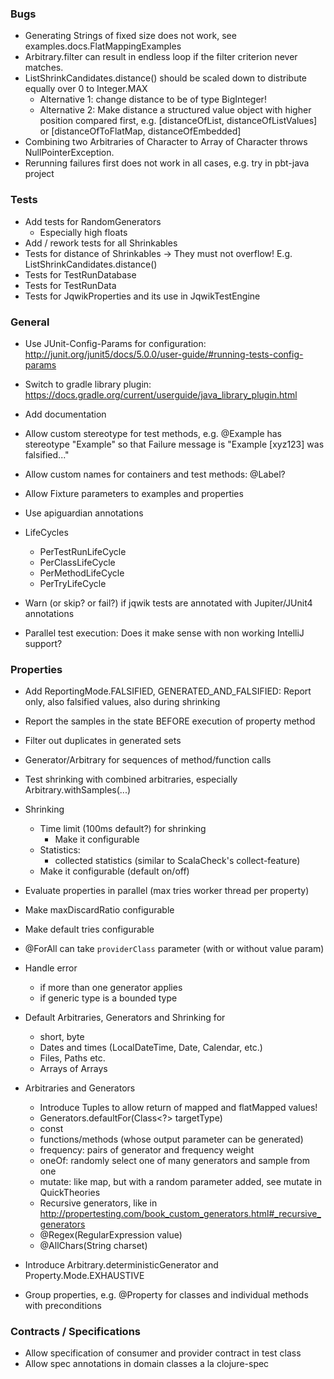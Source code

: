 ### Bugs

- Generating Strings of fixed size does not work, see examples.docs.FlatMappingExamples
- Arbitrary.filter can result in endless loop if the filter criterion never matches.
- ListShrinkCandidates.distance() should be scaled down to distribute equally over 0 to Integer.MAX
  - Alternative 1: change distance to be of type BigInteger!
  - Alternative 2: Make distance a structured value object with higher position compared first, 
    e.g. [distanceOfList, distanceOfListValues] or [distanceOfToFlatMap, distanceOfEmbedded]
- Combining two Arbitraries of Character to Array of Character
  throws NullPointerException.
- Rerunning failures first does not work in all cases, e.g. try in pbt-java project
  
### Tests

- Add tests for RandomGenerators
  - Especially high floats
- Add / rework tests for all Shrinkables
- Tests for distance of Shrinkables -> They must not overflow! E.g. ListShrinkCandidates.distance()
- Tests for TestRunDatabase
- Tests for TestRunData
- Tests for JqwikProperties and its use in JqwikTestEngine

### General

- Use JUnit-Config-Params for configuration:
  http://junit.org/junit5/docs/5.0.0/user-guide/#running-tests-config-params

- Switch to gradle library plugin: 
  https://docs.gradle.org/current/userguide/java_library_plugin.html

- Add documentation

- Allow custom stereotype for test methods, e.g. @Example has stereotype "Example" 
  so that Failure message is "Example [xyz123] was falsified..."

- Allow custom names for containers and test methods: @Label?

- Allow Fixture parameters to examples and properties

- Use apiguardian annotations

- LifeCycles
  - PerTestRunLifeCycle
  - PerClassLifeCycle
  - PerMethodLifeCycle
  - PerTryLifeCycle

- Warn (or skip? or fail?) if jqwik tests are annotated with Jupiter/JUnit4 annotations

- Parallel test execution: Does it make sense with non working IntelliJ support?

### Properties

- Add ReportingMode.FALSIFIED, GENERATED_AND_FALSIFIED: Report only, also falsified values, also during shrinking

- Report the samples in the state BEFORE execution of property method

- Filter out duplicates in generated sets

- Generator/Arbitrary for sequences of method/function calls 

- Test shrinking with combined arbitraries, especially Arbitrary.withSamples(...)

- Shrinking
  - Time limit (100ms default?) for shrinking
    - Make it configurable
  - Statistics:
    - collected statistics (similar to ScalaCheck's collect-feature)
  - Make it configurable (default on/off)

- Evaluate properties in parallel (max tries worker thread per property)

- Make maxDiscardRatio configurable

- Make default tries configurable

- @ForAll can take `providerClass` parameter (with or without value param)

- Handle error
  - if more than one generator applies
  - if generic type is a bounded type

- Default Arbitraries, Generators and Shrinking for
  - short, byte
  - Dates and times (LocalDateTime, Date, Calendar, etc.)
  - Files, Paths etc.
  - Arrays of Arrays

- Arbitraries and Generators
  - Introduce Tuples to allow return of mapped and flatMapped values!
  - Generators.defaultFor(Class<?> targetType)
  - const
  - functions/methods (whose output parameter can be generated)
  - frequency: pairs of generator and frequency weight
  - oneOf: randomly select one of many generators and sample from one
  - mutate: like map, but with a random parameter added, see mutate in QuickTheories
  - Recursive generators, like in 
    http://propertesting.com/book_custom_generators.html#_recursive_generators
  - @Regex(RegularExpression value)
  - @AllChars(String charset)

- Introduce Arbitrary.deterministicGenerator and Property.Mode.EXHAUSTIVE

- Group properties, e.g. @Property for classes and individual methods with preconditions

### Contracts / Specifications

- Allow specification of consumer and provider contract in test class
- Allow spec annotations in domain classes a la clojure-spec
